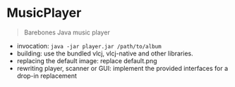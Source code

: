 # MusicPlayer
> Barebones Java music player

- invocation: `java -jar player.jar /path/to/album`
- building: use the bundled vlcj, vlcj-native and other libraries.
- replacing the default image: replace default.png
- rewriting player, scanner or GUI: implement the provided interfaces for a drop-in replacement
